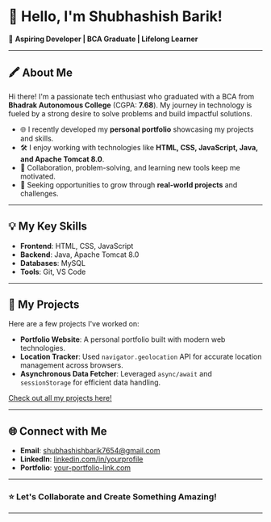# 👋 Hello, I'm Shubhashish Barik!  

🌟 **Aspiring Developer | BCA Graduate | Lifelong Learner**  

---

## 🖍 About Me  
Hi there! I'm a passionate tech enthusiast who graduated with a BCA from **Bhadrak Autonomous College** (CGPA: **7.68**). My journey in technology is fueled by a strong desire to solve problems and build impactful solutions.

- 🌐 I recently developed my **personal portfolio** showcasing my projects and skills.  
- 🛠️ I enjoy working with technologies like **HTML, CSS, JavaScript, Java, and Apache Tomcat 8.0**.  
- 🤝 Collaboration, problem-solving, and learning new tools keep me motivated.  
- 🎯 Seeking opportunities to grow through **real-world projects** and challenges.  

---

## 💡 My Key Skills  
- **Frontend**: HTML, CSS, JavaScript  
- **Backend**: Java, Apache Tomcat 8.0  
- **Databases**: MySQL  
- **Tools**: Git, VS Code  

---

## 🌟 My Projects  
Here are a few projects I've worked on:  
- **Portfolio Website**: A personal portfolio built with modern web technologies.  
- **Location Tracker**: Used `navigator.geolocation` API for accurate location management across browsers.  
- **Asynchronous Data Fetcher**: Leveraged `async/await` and `sessionStorage` for efficient data handling.  

[Check out all my projects here!](#) <!-- Replace with your portfolio or GitHub projects link -->

---

## 🌐 Connect with Me  
- **Email**: [shubhashishbarik7654@gmail.com](mailto:shubhashishbarik7654@gmail.com)  
- **LinkedIn**: [linkedin.com/in/yourprofile](www.linkedin.com/in/shubhashish-barik-238969321)  
- **Portfolio**: [your-portfolio-link.com](https://your-portfolio-link.com)  

---

### ⭐ Let's Collaborate and Create Something Amazing!  

---

